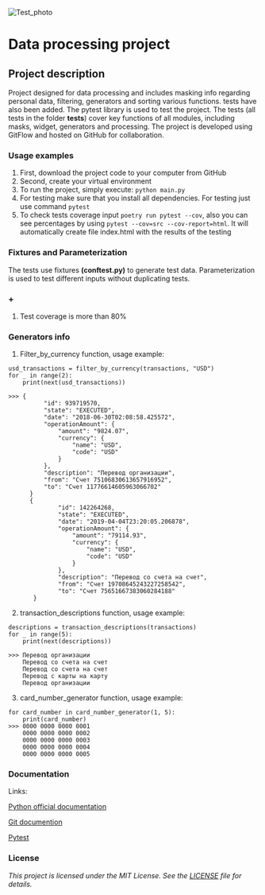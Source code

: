 ![Test_photo](https://toppsta.com/media/thumbnails/large/7%20Easy%20Programming%20Languages%20for%20Kids.webp)
# Data processing project
## Project description 
Project designed for data processing and 
includes masking info regarding personal data,
filtering, generators and sorting various functions. 
tests have also been added. 
The pytest library is used to test the project. 
The tests (all tests in the folder **tests**) cover key functions of all modules, including masks, widget, generators and processing.
The project is 
developed using GitFlow and hosted on GitHub 
for collaboration. 
### Usage examples
1. First, download the project code to your computer from GitHub
2. Second, create your virtual environment
3. To run the project, simply execute: 
```python main.py```
4. For testing make sure that you install all dependencies. 
For testing just use command ```pytest```
5. To check tests coverage input ```poetry run pytest --cov```, also you can see percentages by using ```pytest --cov=src --cov-report=html```. It will automatically create file index.html with the results of the testing

### Fixtures and Parameterization
The tests use fixtures **(conftest.py)** to generate test data.
Parameterization is used to test different inputs without duplicating tests.

### +

1. Test coverage is more than 80%

### Generators info
1. Filter_by_currency function, 
usage example:
```
usd_transactions = filter_by_currency(transactions, "USD")
for _ in range(2):
    print(next(usd_transactions))

>>> {
          "id": 939719570,
          "state": "EXECUTED",
          "date": "2018-06-30T02:08:58.425572",
          "operationAmount": {
              "amount": "9824.07",
              "currency": {
                  "name": "USD",
                  "code": "USD"
              }
          },
          "description": "Перевод организации",
          "from": "Счет 75106830613657916952",
          "to": "Счет 11776614605963066702"
      }
      {
              "id": 142264268,
              "state": "EXECUTED",
              "date": "2019-04-04T23:20:05.206878",
              "operationAmount": {
                  "amount": "79114.93",
                  "currency": {
                      "name": "USD",
                      "code": "USD"
                  }
              },
              "description": "Перевод со счета на счет",
              "from": "Счет 19708645243227258542",
              "to": "Счет 75651667383060284188"
       }
```
2. transaction_descriptions function, 
usage example:
```
descriptions = transaction_descriptions(transactions)
for _ in range(5):
    print(next(descriptions))

>>> Перевод организации
    Перевод со счета на счет
    Перевод со счета на счет
    Перевод с карты на карту
    Перевод организации
```

3. card_number_generator function,
usage example:
```
for card_number in card_number_generator(1, 5):
    print(card_number)
>>> 0000 0000 0000 0001
    0000 0000 0000 0002
    0000 0000 0000 0003
    0000 0000 0000 0004
    0000 0000 0000 0005

```


### Documentation
Links:

[Python official documentation](https://docs.python.org/3/)

[Git documention](https://git-scm.com/doc)

[Pytest](https://docs.pytest.org/en/stable/contents.html)




### License

*This project is licensed under the MIT License. See the [LICENSE](https://opensource.org/licenses/MIT) file for details.*